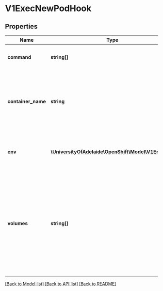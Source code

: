 # V1ExecNewPodHook

## Properties
Name | Type | Description | Notes
------------ | ------------- | ------------- | -------------
**command** | **string[]** | Command is the action command and its arguments. | 
**container_name** | **string** | ContainerName is the name of a container in the deployment pod template whose Docker image will be used for the hook pod&#39;s container. | 
**env** | [**\UniversityOfAdelaide\OpenShift\Model\V1EnvVar[]**](V1EnvVar.md) | Env is a set of environment variables to supply to the hook pod&#39;s container. | [optional] 
**volumes** | **string[]** | Volumes is a list of named volumes from the pod template which should be copied to the hook pod. Volumes names not found in pod spec are ignored. An empty list means no volumes will be copied. | [optional] 

[[Back to Model list]](../README.md#documentation-for-models) [[Back to API list]](../README.md#documentation-for-api-endpoints) [[Back to README]](../README.md)


